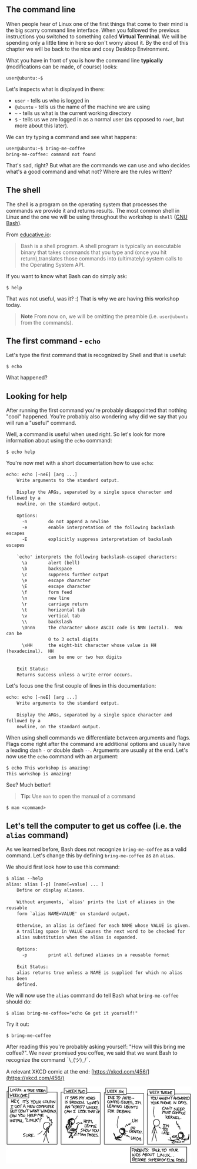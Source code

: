 ## The command line

When people hear of Linux one of the first things that come to their mind is the big scarry command line interface. When you followed the previous instructions you switched to something called **Virtual Terminal**. We will be spending only a little time in here so don't worry about it. By the end of this chapter we will be back to the nice and cosy Desktop Environment.

What you have in front of you is how the command line **typically** (modifications can be made, of course) looks:

```
user@ubuntu:~$
```

Let's inspects what is displayed in there:
- `user` - tells us who is logged in
- `@ubuntu` - tells us the name of the machine we are using
- `~` - tells us what is the current working directory
- `$` - tells us we are logged in as a normal user (as opposed to `root`, but more about this later).

We can try typing a command and see what happens:

```
user@ubuntu:~$ bring-me-coffee
bring-me-coffee: command not found
```
That's sad, right? But what are the commands we can use and who decides what's a good command and what not? Where are the rules written?

## The shell
<!-- Hidden information -->
<!-- The content in this page was inspired by: -->
<!--  https://www.educative.io/courses/master-the-bash-shell/3j8399P3M6M -->

The shell is a program on the operating system that processes the commands we provide it and returns results. The most common shell in Linux and the one we will be using throughout the workshop is `shell` ([GNU Bash](https://www.gnu.org/software/bash/)).

From [educative.io](https://www.educative.io/courses/master-the-bash-shell/3j8399P3M6M):
> Bash is a shell program.
> A shell program is typically an executable binary that takes commands that you type and (once you hit return),translates those commands into (ultimately) system calls to the Operating System API.

If you want to know what Bash can do simply ask:
```
$ help
```
That was not useful, was it? :) That is why we are having this workshop today.

> **Note** From now on, we will be omitting the preamble (i.e. `user@ubuntu` from the commands).

## The first command - `echo`

Let's type the first command that is recognized by Shell and that is useful:
```
$ echo
```

What happened?

## Looking for help

After running the first command you're probably disappointed that nothing "cool" happened. You're probably also wondering why did we say that you will run a "useful" command.

Well, a command is useful when used right. So let's look for more information about using the `echo` command:
```
$ echo help
```

You're now met with a short documentation how to use `echo`:
```
echo: echo [-neE] [arg ...]
    Write arguments to the standard output.

    Display the ARGs, separated by a single space character and followed by a
    newline, on the standard output.

    Options:
      -n        do not append a newline
      -e        enable interpretation of the following backslash escapes
      -E        explicitly suppress interpretation of backslash escapes

    `echo' interprets the following backslash-escaped characters:
      \a        alert (bell)
      \b        backspace
      \c        suppress further output
      \e        escape character
      \E        escape character
      \f        form feed
      \n        new line
      \r        carriage return
      \t        horizontal tab
      \v        vertical tab
      \\        backslash
      \0nnn     the character whose ASCII code is NNN (octal).  NNN can be
                0 to 3 octal digits
      \xHH      the eight-bit character whose value is HH (hexadecimal).  HH
                can be one or two hex digits

    Exit Status:
    Returns success unless a write error occurs.
```

Let's focus one the first couple of lines in this documentation:
```
echo: echo [-neE] [arg ...]
    Write arguments to the standard output.

    Display the ARGs, separated by a single space character and followed by a
    newline, on the standard output.
```

When using shell commands we differentiate between arguments and flags. Flags come right after the command are additional options and usually have a leading dash `-` or double dash `--`. Arguments are usually at the end. Let's now use the `echo` command with an argument:
```
$ echo This workshop is amazing!
This workshop is amazing!
```

See? Much better!

> **Tip:** Use `man` to open the manual of a command
```
$ man <command>
```

## Let's tell the computer to get us coffee (i.e. the `alias` command)

As we learned before, Bash does not recognize `bring-me-coffee` as a valid command. Let's change this by
defining `bring-me-coffee` as an `alias`.

We should first look how to use this command:
```
$ alias --help
alias: alias [-p] [name[=value] ... ]
    Define or display aliases.

    Without arguments, `alias' prints the list of aliases in the reusable
    form `alias NAME=VALUE' on standard output.

    Otherwise, an alias is defined for each NAME whose VALUE is given.
    A trailing space in VALUE causes the next word to be checked for
    alias substitution when the alias is expanded.

    Options:
      -p        print all defined aliases in a reusable format

    Exit Status:
    alias returns true unless a NAME is supplied for which no alias has been
    defined.
```

We will now use the `alias` command do tell Bash what `bring-me-coffee` should do:
```
$ alias bring-me-coffee="echo Go get it yourself!"
```

Try it out:
```
$ bring-me-coffee
```

After reading this you're probably asking yourself: "How will this bring me coffee?". We never promised you coffee, we said that we want Bash to recognize the command ¯\\\_(ツ)\_/¯.

A relevant XKCD comic at the end: [https://xkcd.com/456/](https://xkcd.com/456/)

![XKCD on Linux](../assets/images/man-pages.png)